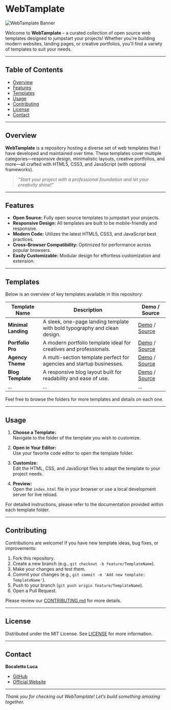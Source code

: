 # WebTamplate

![WebTamplate Banner](https://via.placeholder.com/1200x300?text=WebTamplate+-+Open+Source+Web+Templates)

Welcome to **WebTamplate** – a curated collection of open source web templates designed to jumpstart your projects! Whether you're building modern websites, landing pages, or creative portfolios, you'll find a variety of templates to suit your needs.

---

## Table of Contents

- [Overview](#overview)
- [Features](#features)
- [Templates](#templates)
- [Usage](#usage)
- [Contributing](#contributing)
- [License](#license)
- [Contact](#contact)

---

## Overview

**WebTamplate** is a repository hosting a diverse set of web templates that I have developed and maintained over time. These templates cover multiple categories—responsive design, minimalistic layouts, creative portfolios, and more—all crafted with HTML5, CSS3, and JavaScript (with optional frameworks).

> _“Start your project with a professional foundation and let your creativity shine!”_

---

## Features

- **Open Source:** Fully open source templates to jumpstart your projects.
- **Responsive Design:** All templates are built to be mobile-friendly and responsive.
- **Modern Code:** Utilizes the latest HTML5, CSS3, and JavaScript best practices.
- **Cross-Browser Compatibility:** Optimized for performance across popular browsers.
- **Easily Customizable:** Modular design for effortless customization and extension.

---

## Templates

Below is an overview of key templates available in this repository:

| Template Name       | Description                                                            | Demo / Source                                  |
| ------------------- | ---------------------------------------------------------------------- | ---------------------------------------------- |
| **Minimal Landing** | A sleek, one-page landing template with bold typography and clean design. | [Demo](https://example.com/demo/minimal-landing) / [Source](./MinimalLanding)  |
| **Portfolio Pro**   | A modern portfolio template ideal for creatives and professionals.       | [Demo](https://example.com/demo/portfolio-pro) / [Source](./PortfolioPro)      |
| **Agency Theme**    | A multi-section template perfect for agencies and startup businesses.      | [Demo](https://example.com/demo/agency-theme) / [Source](./AgencyTheme)        |
| **Blog Template**   | A responsive blog layout built for readability and ease of use.            | [Demo](https://example.com/demo/blog-template) / [Source](./BlogTemplate)      |
| ...                 | ...                                                                    | ...                                            |

Feel free to browse the folders for more templates and details on each one.

---

## Usage

1. **Choose a Template:**  
   Navigate to the folder of the template you wish to customize.

2. **Open in Your Editor:**  
   Use your favorite code editor to open the template folder.

3. **Customize:**  
   Edit the HTML, CSS, and JavaScript files to adapt the template to your project needs.

4. **Preview:**  
   Open the `index.html` file in your browser or use a local development server for live reload.

For detailed instructions, please refer to the documentation provided within each template folder.

---

## Contributing

Contributions are welcome! If you have new template ideas, bug fixes, or improvements:
1. Fork this repository.
2. Create a new branch (e.g., `git checkout -b feature/TemplateName`).
3. Make your changes and test them.
4. Commit your changes (e.g., `git commit -m 'Add new template: TemplateName'`).
5. Push to your branch (`git push origin feature/TemplateName`).
6. Open a Pull Request.

Please review our [CONTRIBUTING.md](CONTRIBUTING.md) for more details.

---

## License

Distributed under the MIT License. See [LICENSE](LICENSE) for more information.

---

## Contact

**Bocaletto Luca**  
- [GitHub](https://github.com/bocaletto-luca)  
- [Official Website](https://bocalettoluca.altervista.org)  

---

*Thank you for checking out WebTamplate! Let’s build something amazing together.*

